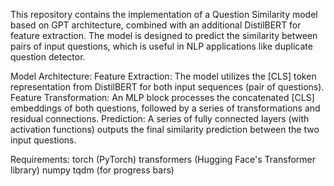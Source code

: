 This repository contains the implementation of a Question Similarity model based on GPT architecture, combined with an additional DistilBERT for feature extraction. The model is designed to predict the similarity between pairs of input questions, which is useful in NLP applications like duplicate question detector.

Model Architecture:
Feature Extraction: The model utilizes the [CLS] token representation from DistilBERT for both input sequences (pair of questions).
Feature Transformation: An MLP block processes the concatenated [CLS] embeddings of both questions, followed by a series of transformations and residual connections.
Prediction: A series of fully connected layers (with activation functions) outputs the final similarity prediction between the two input questions.

Requirements:
torch (PyTorch)
transformers (Hugging Face's Transformer library)
numpy
tqdm (for progress bars)
